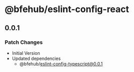 # @bfehub/eslint-config-react

## 0.0.1
### Patch Changes

- Initial Version
- Updated dependencies
  - @bfehub/eslint-config-typescript@0.0.1
